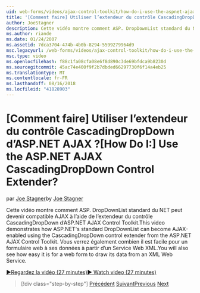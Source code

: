 ```yaml
---
uid: web-forms/videos/ajax-control-toolkit/how-do-i-use-the-aspnet-ajax-cascadingdropdown-control-extender
title: '[Comment faire] Utiliser l’extendeur du contrôle CascadingDropDown d’ASP.NET AJAX ? | Microsoft Docs'
author: JoeStagner
description: Cette vidéo montre comment ASP. DropDownList standard du NET peut devenir à l’aide de l’extendeur du contrôle CascadingDropDown à partir du contrôle de code AJAX ASP.NET compatibles AJAX...
ms.author: riande
ms.date: 01/24/2007
ms.assetid: 7dca3704-474b-4b0b-8294-5599279964d9
msc.legacyurl: /web-forms/videos/ajax-control-toolkit/how-do-i-use-the-aspnet-ajax-cascadingdropdown-control-extender
msc.type: video
ms.openlocfilehash: f88c1fa08cfa08e6f8d890c3de69bfdca9b8230d
ms.sourcegitcommit: 45ac74e400f9f2b7dbded66297730f6f14a4eb25
ms.translationtype: MT
ms.contentlocale: fr-FR
ms.lasthandoff: 08/16/2018
ms.locfileid: "41828903"
---
```

<a name="how-do-i-use-the-aspnet-ajax-cascadingdropdown-control-extender"></a><span data-ttu-id="24afb-104">[Comment faire] Utiliser l’extendeur du contrôle CascadingDropDown d’ASP.NET AJAX ?</span><span class="sxs-lookup"><span data-stu-id="24afb-104">[How Do I:] Use the ASP.NET AJAX CascadingDropDown Control Extender?</span></span>
====================
<span data-ttu-id="24afb-105">par [Joe Stagner](https://github.com/JoeStagner)</span><span class="sxs-lookup"><span data-stu-id="24afb-105">by [Joe Stagner](https://github.com/JoeStagner)</span></span>

<span data-ttu-id="24afb-106">Cette vidéo montre comment ASP. DropDownList standard du NET peut devenir compatible AJAX à l’aide de l’extendeur du contrôle CascadingDropDown d’ASP.NET AJAX Control Toolkit.</span><span class="sxs-lookup"><span data-stu-id="24afb-106">This video demonstrates how ASP.NET's standard DropDownList can become AJAX-enabled using the CascadingDropDown control extender from the ASP.NET AJAX Control Toolkit.</span></span> <span data-ttu-id="24afb-107">Vous verrez également combien il est facile pour un formulaire web à ses données à partir d’un Service Web XML.</span><span class="sxs-lookup"><span data-stu-id="24afb-107">You will also see how easy it is for a web form to draw its data from an XML Web Service.</span></span>

[<span data-ttu-id="24afb-108">&#9654;Regardez la vidéo (27 minutes)</span><span class="sxs-lookup"><span data-stu-id="24afb-108">&#9654; Watch video (27 minutes)</span></span>](https://channel9.msdn.com/Blogs/ASP-NET-Site-Videos/how-do-i-use-the-aspnet-ajax-cascadingdropdown-control-extender)

> [!div class="step-by-step"]
> <span data-ttu-id="24afb-109">[Précédent](how-do-i-get-started-with-the-aspnet-ajax-control-toolkit.md)
> [Suivant](how-do-i-use-the-aspnet-ajax-textboxwatermark-control-extender.md)</span><span class="sxs-lookup"><span data-stu-id="24afb-109">[Previous](how-do-i-get-started-with-the-aspnet-ajax-control-toolkit.md)
[Next](how-do-i-use-the-aspnet-ajax-textboxwatermark-control-extender.md)</span></span>
